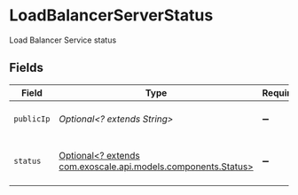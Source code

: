 # LoadBalancerServerStatus

Load Balancer Service status


## Fields

| Field                                                                                              | Type                                                                                               | Required                                                                                           | Description                                                                                        |
| -------------------------------------------------------------------------------------------------- | -------------------------------------------------------------------------------------------------- | -------------------------------------------------------------------------------------------------- | -------------------------------------------------------------------------------------------------- |
| `publicIp`                                                                                         | *Optional<? extends String>*                                                                       | :heavy_minus_sign:                                                                                 | Backend server public IP                                                                           |
| `status`                                                                                           | [Optional<? extends com.exoscale.api.models.components.Status>](../../models/components/Status.md) | :heavy_minus_sign:                                                                                 | Status of the instance's healthcheck                                                               |